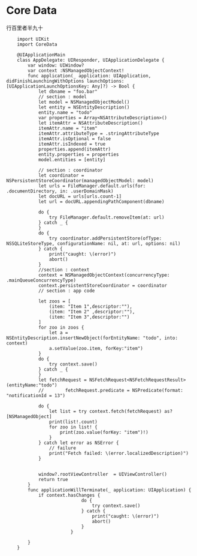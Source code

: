 # Core Data

行百里者半九十


        import UIKit
        import CoreData

        @UIApplicationMain
        class AppDelegate: UIResponder, UIApplicationDelegate {
            var window: UIWindow?
            var context :NSManagedObjectContext!
            func application(_ application: UIApplication, didFinishLaunchingWithOptions launchOptions: [UIApplicationLaunchOptionsKey: Any]?) -> Bool {
                let dbname = "foo.bar"
                // section : model
                let model = NSManagedObjectModel()
                let entity = NSEntityDescription()
                entity.name = "todo"
                var properties = Array<NSAttributeDescription>()
                let itemAttr = NSAttributeDescription()
                itemAttr.name = "item"
                itemAttr.attributeType = .stringAttributeType
                itemAttr.isOptional = false
                itemAttr.isIndexed = true
                properties.append(itemAttr)
                entity.properties = properties
                model.entities = [entity]
                
                // section : coordinator
                let coordinator = NSPersistentStoreCoordinator(managedObjectModel: model)
                let urls = FileManager.default.urls(for: .documentDirectory, in: .userDomainMask)
                let docURL = urls[urls.count-1]
                let url = docURL.appendingPathComponent(dbname)
                
                do {
                    try FileManager.default.removeItem(at: url)
                } catch _ {
                }
                do {
                    try coordinator.addPersistentStore(ofType: NSSQLiteStoreType, configurationName: nil, at: url, options: nil)
                } catch {
                    print("caught: \(error)")
                    abort()
                }
                //section : context
                context = NSManagedObjectContext(concurrencyType: .mainQueueConcurrencyType)
                context.persistentStoreCoordinator = coordinator
                // section : app code
                
                let zoos = [
                    (item: "Item 1",descriptor:""),
                    (item: "Item 2" ,descriptor:""),
                    (item: "Item 3",descriptor:"")
                ]
                for zoo in zoos {
                    let a =  NSEntityDescription.insertNewObject(forEntityName: "todo", into: context)
                    a.setValue(zoo.item, forKey:"item")
                }
                do {
                    try context.save()
                } catch _ {
                }
                let fetchRequest = NSFetchRequest<NSFetchRequestResult>(entityName:"todo")
                //        fetchRequest.predicate = NSPredicate(format: "notificationId = 13")
                
                do {
                    let list = try context.fetch(fetchRequest) as? [NSManagedObject]
                    print(list!.count)
                    for zoo in list! {
                        print(zoo.value(forKey: "item")!)
                    }
                } catch let error as NSError {
                    // failure
                    print("Fetch failed: \(error.localizedDescription)")
                }

                
                window?.rootViewController  = UIViewController()
                return true
            }
            func applicationWillTerminate(_ application: UIApplication) {
                if context.hasChanges {
                                do {
                                    try context.save()
                                } catch {
                                    print("caught: \(error)")
                                    abort()
                                }
                            }

            }
        }
